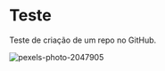 # Teste

Teste de criação de um repo no GitHub.

![pexels-photo-2047905](https://user-images.githubusercontent.com/78732377/114453733-31fac700-9bb0-11eb-9943-0e7af5db0cd6.jpeg)
